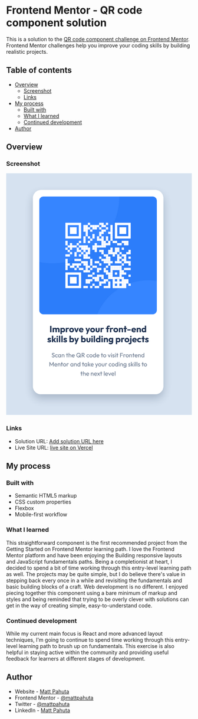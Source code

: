 # Frontend Mentor - QR code component solution

This is a solution to the [QR code component challenge on Frontend Mentor](https://www.frontendmentor.io/challenges/qr-code-component-iux_sIO_H). Frontend Mentor challenges help you improve your coding skills by building realistic projects. 

## Table of contents

- [Overview](#overview)
  - [Screenshot](#screenshot)
  - [Links](#links)
- [My process](#my-process)
  - [Built with](#built-with)
  - [What I learned](#what-i-learned)
  - [Continued development](#continued-development)
- [Author](#author)


## Overview

### Screenshot

![](./project-ss.png)

### Links

- Solution URL: [Add solution URL here](https://your-solution-url.com)
- Live Site URL: [live site on Vercel](https://qr-code-component-eight-sandy.vercel.app/)

## My process

### Built with

- Semantic HTML5 markup
- CSS custom properties
- Flexbox
- Mobile-first workflow


### What I learned

This straightforward component is the first recommended project from the Getting Started on Frontend Mentor learning path. I love the Frontend Mentor platform and have been enjoying the Building responsive layouts and JavaScript fundamentals paths. Being a completionist at heart, I decided to spend a bit of time working through this entry-level learning path as well. The projects may be quite simple, but I do believe there's value in stepping back every once in a while and revisiting the fundamentals and basic building blocks of a craft. Web development is no different. I enjoyed piecing together this component using a bare minimum of markup and styles and being reminded that trying to be overly clever with solutions can get in the way of creating simple, easy-to-understand code. 


### Continued development

While my current main focus is React and more advanced layout techniques, I'm going to continue to spend time working through this entry-level learning path to brush up on fundamentals. This exercise is also helpful in staying active within the community and providing useful feedback for learners at different stages of development.

## Author

- Website - [Matt Pahuta](https://www.mattpahuta.com)
- Frontend Mentor - [@mattpahuta](https://www.frontendmentor.io/profile/MattPahuta)
- Twitter - [@mattpahuta](https://www.twitter.com/MattPahuta)
- LinkedIn - [Matt Pahuta](www.linkedin.com/in/mattpahuta)

